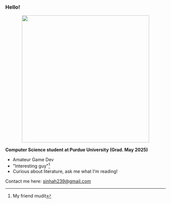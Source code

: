 ### Hello!  

<div id="header" align="center">
  <img src="https://media.giphy.com/media/v1.Y2lkPTc5MGI3NjExZnEzbWVkZ2ZnNmhzcmh6bXR2NWE1ZXptaWp1cnl4dzBjNXJ0anRkeCZlcD12MV9pbnRlcm5hbF9naWZfYnlfaWQmY3Q9cw/nGkOZCGNllLKdFeSM6/giphy.gif" width="400"/>
</div>

**Computer Science student at Purdue University (Grad. May 2025)**
  - Amateur Game Dev
  - "Interesting guy"[^1]
  - Curious about literature, ask me what I'm reading! 

Contact me here: sinhah239@gmail.com

[^1]: My friend mudit

<!---
sinhah239/sinhah239 is a ✨ special ✨ repository because its `README.md` (this file) appears on your GitHub profile.
You can click the Preview link to take a look at your changes.
--->
